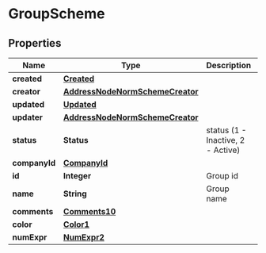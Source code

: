 

# GroupScheme


## Properties

| Name | Type | Description | Notes |
|------------ | ------------- | ------------- | -------------|
|**created** | [**Created**](Created.md) |  |  |
|**creator** | [**AddressNodeNormSchemeCreator**](AddressNodeNormSchemeCreator.md) |  |  |
|**updated** | [**Updated**](Updated.md) |  |  |
|**updater** | [**AddressNodeNormSchemeCreator**](AddressNodeNormSchemeCreator.md) |  |  |
|**status** | **Status** | status (1 - Inactive, 2 - Active) |  |
|**companyId** | [**CompanyId**](CompanyId.md) |  |  |
|**id** | **Integer** | Group id |  |
|**name** | **String** | Group name |  |
|**comments** | [**Comments10**](Comments10.md) |  |  |
|**color** | [**Color1**](Color1.md) |  |  |
|**numExpr** | [**NumExpr2**](NumExpr2.md) |  |  |



